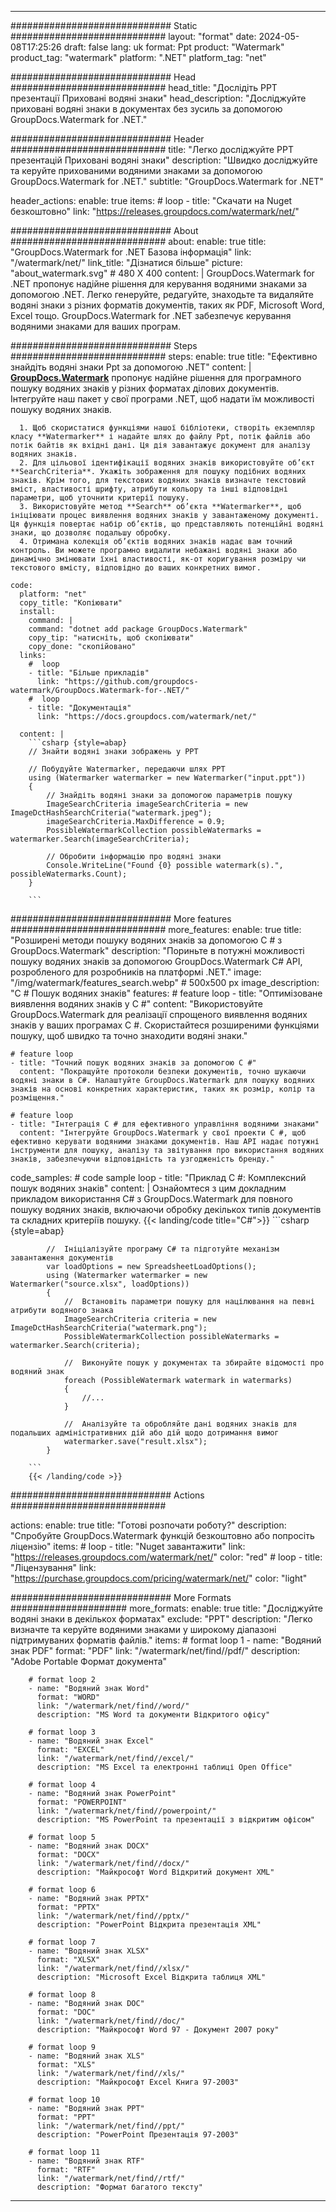 
---
############################# Static ############################
layout: "format"
date:  2024-05-08T17:25:26
draft: false
lang: uk
format: Ppt
product: "Watermark"
product_tag: "watermark"
platform: ".NET"
platform_tag: "net"

############################# Head ############################
head_title: "Дослідіть PPT презентації Приховані водяні знаки"
head_description: "Досліджуйте приховані водяні знаки в документах без зусиль за допомогою GroupDocs.Watermark for .NET."

############################# Header ############################
title: "Легко досліджуйте PPT презентацій Приховані водяні знаки" 
description: "Швидко досліджуйте та керуйте прихованими водяними знаками за допомогою GroupDocs.Watermark for .NET."
subtitle: "GroupDocs.Watermark for .NET" 

header_actions:
  enable: true
  items:
    #  loop
    - title: "Скачати на Nuget безкоштовно"
      link: "https://releases.groupdocs.com/watermark/net/"
      
############################# About ############################
about:
    enable: true
    title: "GroupDocs.Watermark for .NET Базова інформація"
    link: "/watermark/net/"
    link_title: "Дізнатися більше"
    picture: "about_watermark.svg" # 480 X 400
    content: |
       GroupDocs.Watermark for .NET пропонує надійне рішення для керування водяними знаками за допомогою .NET. Легко генеруйте, редагуйте, знаходьте та видаляйте водяні знаки з різних форматів документів, таких як PDF, Microsoft Word, Excel тощо. GroupDocs.Watermark for .NET забезпечує керування водяними знаками для ваших програм.

############################# Steps ############################
steps:
    enable: true
    title: "Ефективно знайдіть водяні знаки Ppt за допомогою .NET"
    content: |
      **[GroupDocs.Watermark](https://products.groupdocs.com/watermark/net/)** пропонує надійне рішення для програмного пошуку водяних знаків у різних форматах ділових документів. Інтегруйте наш пакет у свої програми .NET, щоб надати їм можливості пошуку водяних знаків.
      
      1. Щоб скористатися функціями нашої бібліотеки, створіть екземпляр класу **Watermarker** і надайте шлях до файлу Ppt, потік файлів або потік байтів як вхідні дані. Ця дія завантажує документ для аналізу водяних знаків.
      2. Для цільової ідентифікації водяних знаків використовуйте об’єкт **SearchCriteria**. Укажіть зображення для пошуку подібних водяних знаків. Крім того, для текстових водяних знаків визначте текстовий вміст, властивості шрифту, атрибути кольору та інші відповідні параметри, щоб уточнити критерії пошуку.
      3. Використовуйте метод **Search** об’єкта **Watermarker**, щоб ініціювати процес виявлення водяних знаків у завантаженому документі. Ця функція повертає набір об’єктів, що представляють потенційні водяні знаки, що дозволяє подальшу обробку.
      4. Отримана колекція об’єктів водяних знаків надає вам точний контроль. Ви можете програмно видалити небажані водяні знаки або динамічно змінювати їхні властивості, як-от коригування розміру чи текстового вмісту, відповідно до ваших конкретних вимог.
   
    code:
      platform: "net"
      copy_title: "Копіювати"
      install:
        command: |
        command: "dotnet add package GroupDocs.Watermark"
        copy_tip: "натисніть, щоб скопіювати"
        copy_done: "скопійовано"
      links:
        #  loop
        - title: "Більше прикладів"
          link: "https://github.com/groupdocs-watermark/GroupDocs.Watermark-for-.NET/"
        #  loop
        - title: "Документація"
          link: "https://docs.groupdocs.com/watermark/net/"
          
      content: |
        ```csharp {style=abap}
        // Знайти водяні знаки зображень у PPT

        // Побудуйте Watermarker, передаючи шлях PPT
        using (Watermarker watermarker = new Watermarker("input.ppt"))
        {
            // Знайдіть водяні знаки за допомогою параметрів пошуку
            ImageSearchCriteria imageSearchCriteria = new ImageDctHashSearchCriteria("watermark.jpeg");
            imageSearchCriteria.MaxDifference = 0.9;
            PossibleWatermarkCollection possibleWatermarks = watermarker.Search(imageSearchCriteria);

            // Обробити інформацію про водяні знаки
            Console.WriteLine("Found {0} possible watermark(s).", possibleWatermarks.Count);
        }
        
        ```  

############################# More features ############################
more_features:
  enable: true
  title: "Розширені методи пошуку водяних знаків за допомогою C # з GroupDocs.Watermark"
  description: "Пориньте в потужні можливості пошуку водяних знаків за допомогою GroupDocs.Watermark C# API, розробленого для розробників на платформі .NET."
  image: "/img/watermark/features_search.webp" # 500x500 px
  image_description: "C # Пошук водяних знаків"
  features:
    # feature loop
    - title: "Оптимізоване виявлення водяних знаків у C #"
      content: "Використовуйте GroupDocs.Watermark для реалізації спрощеного виявлення водяних знаків у ваших програмах C #. Скористайтеся розширеними функціями пошуку, щоб швидко та точно знаходити водяні знаки."

    # feature loop
    - title: "Точний пошук водяних знаків за допомогою C #"
      content: "Покращуйте протоколи безпеки документів, точно шукаючи водяні знаки в C#. Налаштуйте GroupDocs.Watermark для пошуку водяних знаків на основі конкретних характеристик, таких як розмір, колір та розміщення."

    # feature loop
    - title: "Інтеграція C # для ефективного управління водяними знаками"
      content: "Інтегруйте GroupDocs.Watermark у свої проекти C #, щоб ефективно керувати водяними знаками документів. Наш API надає потужні інструменти для пошуку, аналізу та звітування про використання водяних знаків, забезпечуючи відповідність та узгодженість бренду."
      
  code_samples:
    # code sample loop
    - title: "Приклад C #: Комплексний пошук водяних знаків"
      content: |
        Ознайомтеся з цим докладним прикладом використання C# з GroupDocs.Watermark для повного пошуку водяних знаків, включаючи обробку декількох типів документів та складних критеріїв пошуку.
        {{< landing/code title="C#">}}
        ```csharp {style=abap}
        
            //  Ініціалізуйте програму C# та підготуйте механізм завантаження документів
            var loadOptions = new SpreadsheetLoadOptions();
            using (Watermarker watermarker = new Watermarker("source.xlsx", loadOptions))
            {
                //  Встановіть параметри пошуку для націлювання на певні атрибути водяного знака
                ImageSearchCriteria criteria = new ImageDctHashSearchCriteria("watermark.png");
                PossibleWatermarkCollection possibleWatermarks = watermarker.Search(criteria);

                //  Виконуйте пошук у документах та збирайте відомості про водяний знак
                foreach (PossibleWatermark watermark in watermarks)
                {
                    //...
                }

                //  Аналізуйте та обробляйте дані водяних знаків для подальших адміністративних дій або дій щодо дотримання вимог
                watermarker.save("result.xlsx");
            }

        ```
        {{< /landing/code >}}


############################# Actions ############################

actions:
  enable: true
  title: "Готові розпочати роботу?"
  description: "Спробуйте GroupDocs.Watermark функцій безкоштовно або попросіть ліцензію"
  items:
    #  loop
    - title: "Nuget завантажити"
      link: "https://releases.groupdocs.com/watermark/net/"
      color: "red"
        #  loop
    - title: "Ліцензування"
      link: "https://purchase.groupdocs.com/pricing/watermark/net/"
      color: "light"


############################# More Formats #####################
more_formats:
    enable: true
    title: "Досліджуйте водяні знаки в декількох форматах"
    exclude: "PPT"
    description: "Легко визначте та керуйте водяними знаками у широкому діапазоні підтримуваних форматів файлів."
    items: 
        # format loop 1
        - name: "Водяний знак PDF"
          format: "PDF"
          link: "/watermark/net/find//pdf/"
          description: "Adobe Portable Формат документа"

        # format loop 2
        - name: "Водяний знак Word"
          format: "WORD"
          link: "/watermark/net/find//word/"
          description: "MS Word та документи Відкритого офісу"
          
        # format loop 3
        - name: "Водяний знак Excel"
          format: "EXCEL"
          link: "/watermark/net/find//excel/"
          description: "MS Excel та електронні таблиці Open Office"

        # format loop 4
        - name: "Водяний знак PowerPoint"
          format: "POWERPOINT"
          link: "/watermark/net/find//powerpoint/"
          description: "MS PowerPoint та презентації з відкритим офісом"

        # format loop 5
        - name: "Водяний знак DOCX"
          format: "DOCX"
          link: "/watermark/net/find//docx/"
          description: "Майкрософт Word Відкритий документ XML"
          
        # format loop 6
        - name: "Водяний знак PPTX"
          format: "PPTX"
          link: "/watermark/net/find//pptx/"
          description: "PowerPoint Відкрита презентація XML"
          
        # format loop 7
        - name: "Водяний знак XLSX"
          format: "XLSX"
          link: "/watermark/net/find//xlsx/"
          description: "Microsoft Excel Відкрита таблиця XML"

        # format loop 8
        - name: "Водяний знак DOC"
          format: "DOC"
          link: "/watermark/net/find//doc/"
          description: "Майкрософт Word 97 - Документ 2007 року"

        # format loop 9
        - name: "Водяний знак XLS"
          format: "XLS"
          link: "/watermark/net/find//xls/"
          description: "Майкрософт Excel Книга 97-2003"

        # format loop 10
        - name: "Водяний знак PPT"
          format: "PPT"
          link: "/watermark/net/find//ppt/"
          description: "PowerPoint Презентація 97-2003"

        # format loop 11
        - name: "Водяний знак RTF"
          format: "RTF"
          link: "/watermark/net/find//rtf/"
          description: "Формат багатого тексту"

---